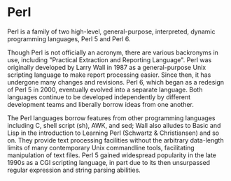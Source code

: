 # Perl


Perl is a family of two high-level, general-purpose, interpreted,
dynamic programming languages, Perl 5 and Perl 6.

Though Perl is not officially an acronym, there are various backronyms
in use, including "Practical Extraction and Reporting Language". Perl
was originally developed by Larry Wall in 1987 as a general-purpose Unix
scripting language to make report processing easier. Since then, it has
undergone many changes and revisions. Perl 6, which began as a redesign
of Perl 5 in 2000, eventually evolved into a separate language. Both
languages continue to be developed independently by different
development teams and liberally borrow ideas from one another.

The Perl languages borrow features from other programming languages
including C, shell script (sh), AWK, and sed; Wall also alludes to Basic
and Lisp in the introduction to Learning Perl (Schwartz & Christiansen)
and so on. They provide text processing facilities without the arbitrary
data-length limits of many contemporary Unix commandline tools,
facilitating manipulation of text files. Perl 5 gained widespread
popularity in the late 1990s as a CGI scripting language, in part due to
its then unsurpassed regular expression and string parsing abilities.



